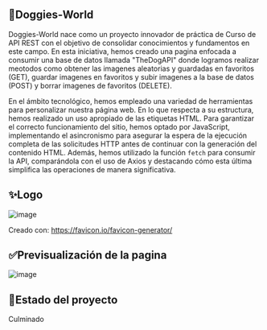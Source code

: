## 🧡Doggies-World

Doggies-World nace como un proyecto innovador de práctica de Curso de API REST con el objetivo de consolidar conocimientos y fundamentos en este campo. En esta iniciativa, hemos creado una pagina enfocada a consumir una base de datos llamada "TheDogAPI" donde logramos realizar meotodos como obtener las imagenes aleatorias y guardadas en favoritos (GET), guardar imagenes en favoritos y subir imagenes a la base de datos (POST) y borrar imagenes de favoritos (DELETE). 

En el ámbito tecnológico, hemos empleado una variedad de herramientas para personalizar nuestra página web. En lo que respecta a su estructura, hemos realizado un uso apropiado de las etiquetas HTML. Para garantizar el correcto funcionamiento del sitio, hemos optado por JavaScript, implementando el asincronismo para asegurar la espera de la ejecución completa de las solicitudes HTTP antes de continuar con la generación del contenido HTML. Además, hemos utilizado la función `fetch` para consumir la API, comparándola con el uso de Axios y destacando cómo esta última simplifica las operaciones de manera significativa.

## ✨Logo

![image](https://github.com/mstovarh/doggies-world-apirest-js/assets/107591274/b4122deb-eff0-4125-b166-e86fe160446f)

Creado con: <a>https://favicon.io/favicon-generator/</a>

## ✅Previsualización de la pagina

![image](https://github.com/mstovarh/doggies-world-apirest-js/assets/107591274/08688f19-205a-4155-99ec-b5779a00562c)

## 📌Estado del proyecto

Culminado
